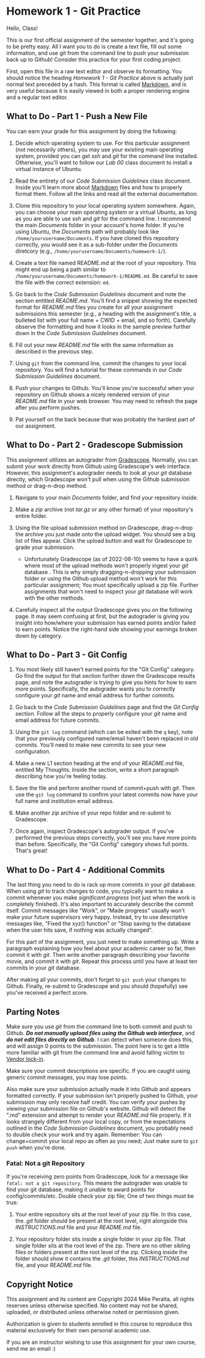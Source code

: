 
# Homework 1 - Git Practice

Hello, Class!

This is our first official assignment of the semester together, and it's going to be pretty easy. All I want you to do is create a text file, fill out some information, and use git from the command line to push your submission back up to Github! Consider this practice for your first coding project.

First, open this file in a raw text editor and observe its formatting. You should notice the heading *Homework 1 - Git Practice* above is actually just normal text preceded by a hash. This format is called [Markdown](https://www.markdownguide.org/), and is very useful because it is easily viewed in both a proper rendering engine and a regular text editor.

## What to Do - Part 1 - Push a New File

You can earn your grade for this assignment by doing the following:

1. Decide which operating system to use. For this particular assignment (not necessarily others), you may use your existing main operating system, provided you can get *ssh* and *git* for the command line installed. Otherwise, you'll want to follow our *Lab 00* class document to install a virtual instance of Ubuntu.

2. Read the entirety of our *Code Submission Guidelines* class document. Inside you'll learn more about [Markdown](https://www.markdownguide.org/) files and how to properly format them. Follow all the links and read all the external documentation.

3. Clone this repository to your local operating system somewhere. Again, you can choose your main operating system or a virtual Ubuntu, as long as you are able to use *ssh* and *git* for the command line. I recommend the main *Documents* folder in your account's home folder. If you're using Ubuntu, the *Documents* path will probably look like `/home/yourusername/Documents`. If you have cloned this repository correctly, you would see it as a sub-folder under the *Documents* diretcory (e.g., `/home/yourusername/Documents/homework-1/`).

4. Create a text file named README.md at the root of your repository. This might end up being a path similar to `/home/yourusername/Documents/homework-1/README.md`. Be careful to save the file with the correct extension: `md`.

5. Go back to the *Code Submission Guidelines* document and note the section entitled *README.md*. You'll find a snippet showing the expected format for *README.md* files you create for all your assignment submissions this semester (e.g., a heading with the assignment's title, a bulleted list with your full name + CWID + email, and so forth). Carefully observe the formatting and how it looks in the sample preview further down in the *Code Submission Guidelines* document.

6. Fill out your new *README.md* file with the same information as described in the previous step.

7. Using `git` from the command line, commit the changes to your local repository. You will find a tutorial for these commands in our *Code Submission Guidelines* document.

8. Push your changes to Github. You'll know you're successful when your repository on Github shows a nicely rendered version of your *README.md* file in your web browser. You may need to refresh the page after you perform pushes.

9. Pat yourself on the back because that was probably the hardest part of our assignment.

## What to Do - Part 2 - Gradescope Submission

This assignment utilizes an autograder from [Gradescope](https://www.gradescope.com/). Normally, you can submit your work directly from Github using Gradescope's web interface. However, this assignment's autograder needs to look at your *git* database directly, which Gradescope won't pull when using the Github submission method or drag-n-drop method.

1. Navigate to your main *Documents* folder, and find your repository inside.

2. Make a *zip* archive (not *tar.gz* or any other format) of your repository's entire folder.

3. Using the file upload submission method on Gradescope, drag-n-drop the archive you just made onto the upload widget. You should see a big list of files appear. Click the upload button and wait for Gradescope to grade your submission.

    * Unfortunately Gradescope (as of 2022-08-10) seems to have a quirk where most of the upload methods won't properly ingest your *git* database . This is why simply dragging-n-dropping your submission folder or using the Github upload method won't work for this particular assignment; You must specifically upload a zip file. Further assignments that won't need to inspect your *git* database will work with the other methods.

4. Carefully inspect all the output Gradescope gives you on the following page. It may seem confusing at first, but the autograder is giving you insight into how/where your submission has earned points and/or failed to earn points. Notice the right-hand side showing your earnings broken down by category.

## What to Do - Part 3 - Git Config

1. You most likely still haven't earned points for the "Git Config" category. Go find the output for that section further down the Gradescope results page, and note the autograder is trying to give you hints for how to earn more points. Specifically, the autograder wants you to correctly configure your *git* name and email address for further commits.

2. Go back to the *Code Submission Guidelines* page and find the *Git Config* section. Follow all the steps to properly configure your *git* name and email address for future commits.

3. Using the `git log` command (which can be exited with the `q` key), note that your previously configured name/email haven't been replaced in old commits. You'll need to make new commits to see your new configuration.

4. Make a new L1 section heading at the end of your *README.md* file, entitled My Thoughts. Inside the section, write a short paragraph describing how you're feeling today.

5. Save the file and perform another round of commit+push with *git*. Then use the `git log` command to confirm your latest commits now have your full name and institution email address.

6. Make another *zip* archive of your repo folder and re-submit to Gradescope.

7. Once again, inspect Gradescope's autograder output. If you've performed the previous steps correctly, you'll see you have more points than before. Specifically, the "Git Config" category shows full points. That's great!

## What to Do - Part 4 - Additional Commits

The last thing you need to do is rack up more commits in your *git* database. When using *git* to track changes to code, you typically want to make a commit whenever you make *significant progress* (not just when the work is completely finished). It's also important to accurately describe the commit itself. Commit messages like "Work", or "Made progress" usually won't make your future supervisors very happy. Instead, try to use descriptive messages like, "Fixed the xyz() function" or "Stop saving to the database when the user hits save, if nothing was actually changed".

For this part of the assignment, you just need to make something up. Write a paragraph explaining how you feel about your academic career so far, then commit it with *git*. Then write another paragraph describing your favorite movie, and commit it with *git*. Repeat this process until you have at least ten commits in your *git* database.

After making all your commits, don't forget to `git push` your changes to Github. Finally, re-submit to Gradescope and you should (hopefully) see you've received a perfect score.

## Parting Notes

Make sure you use *git* from the command line to both commit and push to Github. ***Do not manually upload files using the Github web interface***, and ***do not edit files directly on Github***. I can detect when someone does this, and will assign 0 points to the submission. The point here is to get a little more familiar with git from the command line and avoid falling victim to [Vendor lock-in](https://en.wikipedia.org/wiki/Vendor_lock-in).

Make sure your commit descriptions are specific. If you are caught using generic commit messages, you may lose points.

Also make sure your submission actually made it into Github and appears formatted correctly. If your submission isn't properly pushed to Github, your submission may only receive half credit. You can verify your pushes by viewing your submission file on Github's website. Github will detect the ".md" extension and attempt to render your *README.md* file properly. If it looks strangely different from your local copy, or from the expectations outlined in the *Code Submission Guidelines* document, you probably need to double check your work and try again. Remember: You can change+commit your local repo as often as you need; Just make sure to `git push` when you're done.

### Fatal: Not a git Repository

If you're receiving zero points from Gradescope, look for a message like `fatal: not a git repository`. This means the autograder was unable to find your git database, making it unable to award points for config/commits/etc. Double check your zip file; One of two things must be true:

1. Your entire repository sits at the root level of your zip file. In this case, the *.git* folder should be present at the root level, right alongside this *INSTRUCTIONS.md* file and your *README.md* file.

2. Your repository folder sits inside a single folder in your zip file. That single folder sits at the root level of the zip. There are no other sibling files or folders present at the root level of the zip. Clicking inside the folder should show it contains the *.git* folder, this *INSTRUCTIONS.md* file, and your *README.md* file.

## Copyright Notice

This assignment and its content are Copyright 2024 Mike Peralta, all rights reserves unless otherwise specified. No content may not be shared, uploaded, or distributed unless otherwise noted or permission given.

Authorization is given to students enrolled in this course to reproduce this material exclusively for their own personal academic use.

If you are an instructor wishing to use this assignment for your own course, send me an email :)





